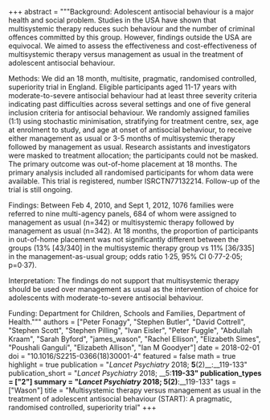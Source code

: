 +++
abstract = """Background: Adolescent antisocial behaviour is a major health and social problem. Studies in the USA have shown that multisystemic therapy reduces such behaviour and the number of criminal offences committed by this group. However, findings outside the USA are equivocal. We aimed to assess the effectiveness and cost-effectiveness of multisystemic therapy versus management as usual in the treatment of adolescent antisocial behaviour.

Methods: We did an 18 month, multisite, pragmatic, randomised controlled, superiority trial in England. Eligible participants aged 11-17 years with moderate-to-severe antisocial behaviour had at least three severity criteria indicating past difficulties across several settings and one of five general inclusion criteria for antisocial behaviour. We randomly assigned families (1:1) using stochastic minimisation, stratifying for treatment centre, sex, age at enrolment to study, and age at onset of antisocial behaviour, to receive either management as usual or 3-5 months of multisystemic therapy followed by management as usual. Research assistants and investigators were masked to treatment allocation; the participants could not be masked. The primary outcome was out-of-home placement at 18 months. The primary analysis included all randomised participants for whom data were available. This trial is registered, number ISRCTN77132214. Follow-up of the trial is still ongoing.

Findings: Between Feb 4, 2010, and Sept 1, 2012, 1076 families were referred to nine multi-agency panels, 684 of whom were assigned to management as usual (n=342) or multisystemic therapy followed by management as usual (n=342). At 18 months, the proportion of participants in out-of-home placement was not significantly different between the groups (13% [43/340] in the multisystemic therapy group vs 11% [36/335] in the management-as-usual group; odds ratio 1·25, 95% CI 0·77-2·05; p=0·37).

Interpretation: The findings do not support that multisystemic therapy should be used over management as usual as the intervention of choice for adolescents with moderate-to-severe antisocial behaviour.

Funding: Department for Children, Schools and Families, Department of Health."""
authors = ["Peter Fonagy", "Stephen Butler", "David Cottrell", "Stephen Scott", "Stephen Pilling", "Ivan Eisler", "Peter Fuggle", "Abdullah Kraam", "Sarah Byford", "james_wason", "Rachel Ellison", "Elizabeth Simes", "Poushali Ganguli", "Elizabeth Allison", "Ian M Goodyer"]
date = 2018-02-01
doi = "10.1016/S2215-0366(18)30001-4"
featured = false
math = true
highlight = true
publication = "*Lancet Psychiatry* 2018; __5__(2)__:__119-133"
publication_short = "*Lancet Psychiatry* 2018; __5:__119-33"
publication_types = ["2"]
summary = "*Lancet Psychiatry* 2018; __5__(2)__:__119-133"
tags = ["Wason"]
title = "Multisystemic therapy versus management as usual in the treatment of adolescent antisocial behaviour (START): A pragmatic, randomised controlled, superiority trial"
+++

